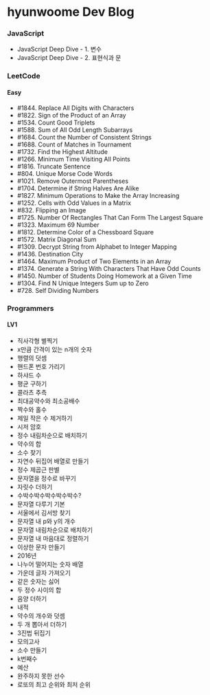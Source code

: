 # hyunwoome Dev Blog

### JavaScript

- JavaScript Deep Dive - 1. 변수
- JavaScript Deep Dive - 2. 표현식과 문

### LeetCode

#### Easy

- #1844. Replace All Digits with Characters
- #1822. Sign of the Product of an Array
- #1534. Count Good Triplets
- #1588. Sum of All Odd Length Subarrays
- #1684. Count the Number of Consistent Strings
- #1688. Count of Matches in Tournament
- #1732. Find the Highest Altitude
- #1266. Minimum Time Visiting All Points
- #1816. Truncate Sentence
- #804. Unique Morse Code Words
- #1021. Remove Outermost Parentheses
- #1704. Determine if String Halves Are Alike
- #1827. Minimum Operations to Make the Array Increasing
- #1252. Cells with Odd Values in a Matrix
- #832. Flipping an Image
- #1725. Number Of Rectangles That Can Form The Largest Square
- #1323. Maximum 69 Number
- #1812. Determine Color of a Chessboard Square
- #1572. Matrix Diagonal Sum
- #1309. Decrypt String from Alphabet to Integer Mapping
- #1436. Destination City
- #1464. Maximum Product of Two Elements in an Array
- #1374. Generate a String With Characters That Have Odd Counts
- #1450. Number of Students Doing Homework at a Given Time
- #1304. Find N Unique Integers Sum up to Zero
- #728. Self Dividing Numbers

### Programmers

#### LV1

- 직사각형 별찍기
- x만큼 간격이 있는 n개의 숫자
- 행렬의 덧셈
- 핸드폰 번호 가리기
- 하샤드 수
- 평균 구하기
- 콜라츠 추측
- 최대공약수와 최소공배수
- 짝수와 홀수
- 제일 작은 수 제거하기
- 시저 암호
- 정수 내림차순으로 배치하기
- 약수의 합
- 소수 찾기
- 자연수 뒤집어 배열로 만들기
- 정수 제곱근 판별
- 문자열을 정수로 바꾸기
- 자릿수 더하기
- 수박수박수박수박수박수?
- 문자열 다루기 기본
- 서울에서 김서방 찾기
- 문자열 내 p와 y의 개수
- 문자열 내림차순으로 배치하기
- 문자열 내 마음대로 정렬하기
- 이상한 문자 만들기
- 2016년
- 나누어 떨어지는 숫자 배열
- 가운데 글자 가져오기
- 같은 숫자는 싫어
- 두 정수 사이의 합
- 음양 더하기
- 내적
- 약수의 개수와 덧셈
- 두 개 뽑아서 더하기
- 3진법 뒤집기
- 모의고사
- 소수 만들기
- k번째수
- 예산
- 완주하지 못한 선수
- 로또의 최고 순위와 최저 순위
